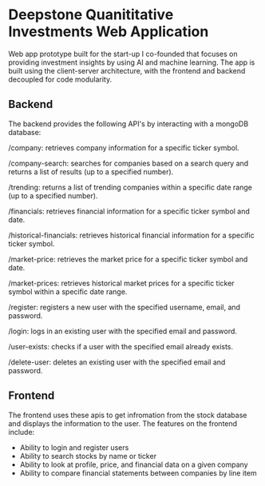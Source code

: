 # Deepstone Quanititative Investments Web Application

Web app prototype built for the start-up I co-founded that focuses on providing investment insights by using AI and machine learning. The app is built using the client-server architecture, with the frontend and backend decoupled for code modularity. 

## Backend

The backend provides the following API's by interacting with a mongoDB database:

/company: retrieves company information for a specific ticker symbol.

/company-search: searches for companies based on a search query and returns a list of results (up to a specified number).

/trending: returns a list of trending companies within a specific date range (up to a specified number).

/financials: retrieves financial information for a specific ticker symbol and date.

/historical-financials: retrieves historical financial information for a specific ticker symbol.

/market-price: retrieves the market price for a specific ticker symbol and date.

/market-prices: retrieves historical market prices for a specific ticker symbol within a specific date range.

/register: registers a new user with the specified username, email, and password.

/login: logs in an existing user with the specified email and password.

/user-exists: checks if a user with the specified email already exists.

/delete-user: deletes an existing user with the specified email and password.


## Frontend

The frontend uses these apis to get infromation from the stock database and displays the information to the user. The features on the frontend include:

 - Ability to login and register users
 - Ability to search stocks by name or ticker
 - Ability to look at profile, price, and financial data on a given company
 - Ability to compare financial statements between companies by line item